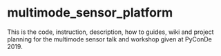 # multimode_sensor_platform
This is the code, instruction, description, how to guides, wiki and project planning for the multimode sensor talk and workshop given at PyConDe 2019.
